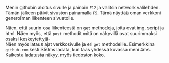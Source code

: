 Menin githubin aloitus sivulle ja painoin `F12` ja valitsin network välilehden.  
Tämän jälkeen päivit sivuston painamalla `F5`. 
Tämä näyttää oman verkkoni generoiman liikenteen sivustolle.
  
Näen, että suurin osa liikenteestä on `get` methodeja, joita ovat img, script ja html.
Näen myös, että `post` methodit mitä on näkyvillä ovat suurimmaksi osaksi keskeytettyjä-  
Näen myös lataus ajat verkkosivulle ja eri `get` methodeille. Esimerkkina `github.com` kesti 350ms ladata, kun taas yhdessä kuvassa meni 4ms.  
Kaikesta ladatusta näkyy, myös tiedoston koko.
